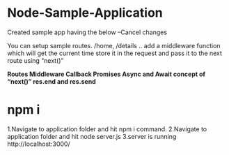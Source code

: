 # Node-Sample-Application

Created  sample app having the below –Cancel changes

You can setup sample routes. /home, /details .. add a middleware function which will get the current time store it in the request and pass it to the next route using “next()”

**Routes
Middleware
Callback
Promises
Async and Await
concept of “next()”
res.end and res.send**

# npm i
1.Navigate to application folder and hit npm i command.
2.Navigate to application folder and hit node server.js 
3.server is running http://localhost:3000/
